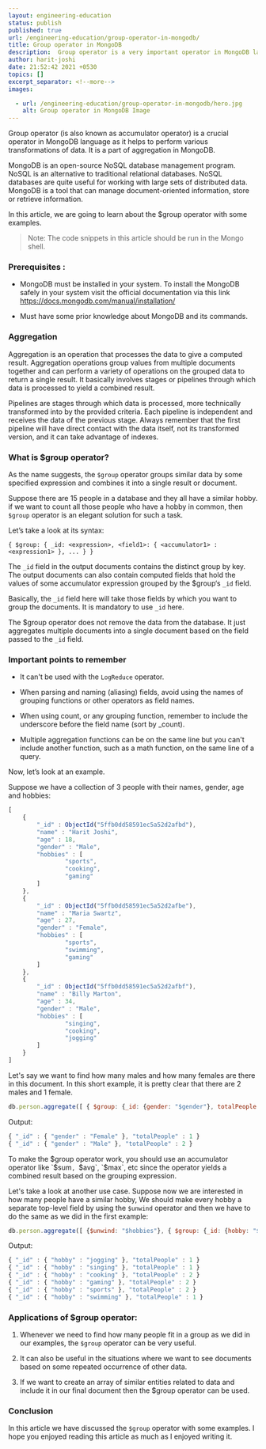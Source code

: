 ```yaml
---
layout: engineering-education
status: publish
published: true
url: /engineering-education/group-operator-in-mongodb/
title: Group operator in MongoDB
description:  Group operator is a very important operator in MongoDB language and it is a part of aggregation in MongoDB so this article will cover $group operator, its applications along with examples.
author: harit-joshi
date: 21:52:42 2021 +0530
topics: []
excerpt_separator: <!--more-->
images:

  - url: /engineering-education/group-operator-in-mongodb/hero.jpg
    alt: Group operator in MongoDB Image
---
```

Group operator (is also known as accumulator operator) is a crucial operator in MongoDB language as it helps to perform various transformations of data. It is a part of aggregation in MongoDB.
<!--more-->

MongoDB is an open-source NoSQL database management program. NoSQL is an alternative to traditional relational databases. NoSQL databases are quite useful for working with large sets of distributed data. MongoDB is a tool that can manage document-oriented information, store or retrieve information.

In this article, we are going to learn about the $group operator with some examples. 

> Note: The code snippets in this article should be run in the Mongo shell.

### Prerequisites :

- MongoDB must be installed in your system. To install the MongoDB safely in your system visit the official documentation via this link
https://docs.mongodb.com/manual/installation/

- Must have some prior knowledge about MongoDB and its commands.

### Aggregation

Aggregation is an operation that processes the data to give a computed result. Aggregation operations group values from multiple documents together and can perform a variety of operations on the grouped data to return a single result. It basically involves stages or pipelines through which data is processed to yield a combined result. 

Pipelines are stages through which data is processed, more technically transformed into by the provided criteria. Each pipeline is independent and receives the data of the previous stage. Always remember that the first pipeline will have direct contact with the data itself, not its transformed version, and it can take advantage of indexes.

### What is $group operator?

As the name suggests, the `$group` operator groups similar data by some specified expression and combines it into a single result or document.

Suppose there are 15 people in a database and they all have a similar hobby. if we want to count all those people who have a hobby in common, then `$group` operator is an elegant solution for such a task.

Let’s take a look at its syntax:

`{ $group: { _id: <expression>, <field1>: { <accumulator1> : <expression1> }, ... } }`

The `_id` field in the output documents contains the distinct group by key. The output documents can also contain computed fields that hold the values of some accumulator expression grouped by the $group‘s `_id` field.

Basically, the `_id` field here will take those fields by which you want to group the documents. It is mandatory to use `_id` here.

The $group operator does not remove the data from the database. It just aggregates multiple documents into a single document based on the field passed to the `_id` field.

### Important points to remember

- It can't be used with the `LogReduce` operator.

- When parsing and naming (aliasing) fields, avoid using the names of grouping functions or other operators as field names.

- When using count, or any grouping function, remember to include the underscore before the field name (sort by _count).

- Multiple aggregation functions can be on the same line but you can't include another function, such as a math function, on the same line of a query.

Now, let’s look at an example.

Suppose we have a collection of 3 people with their names, gender, age and hobbies:

```JavaScript
[
    {
        "_id" : ObjectId("5ffb0dd58591ec5a52d2afbd"),
        "name" : "Harit Joshi",
        "age" : 18,
        "gender" : "Male",
        "hobbies" : [
                "sports",
                "cooking",
                "gaming"
        ]
    },
    {
        "_id" : ObjectId("5ffb0dd58591ec5a52d2afbe"),
        "name" : "Maria Swartz",
        "age" : 27,
        "gender" : "Female",
        "hobbies" : [
                "sports",
                "swimming",
                "gaming"
        ]
    },
    {
        "_id" : ObjectId("5ffb0dd58591ec5a52d2afbf"),
        "name" : "Billy Marton",
        "age" : 34,
        "gender" : "Male",
        "hobbies" : [
                "singing",
                "cooking",
                "jogging"
        ]
    }
]
```

Let's say we want to find how many males and how many females are there in this document. In this short example, it is pretty clear that there are 2 males and 1 female.

```js
db.person.aggregate([ { $group: {_id: {gender: "$gender"}, totalPeople: {$sum: 1}} } ]).pretty()
```

Output:

```JavaScript
{ "_id" : { "gender" : "Female" }, "totalPeople" : 1 }
{ "_id" : { "gender" : "Male" }, "totalPeople" : 2 }
```

To make the $group operator work, you should use an accumulator operator like `$sum`, `$avg`, `$max`, etc since the operator yields a combined result based on the grouping expression.

Let's take a look at another use case. Suppose now we are interested in how many people have a similar hobby, We should make every hobby a separate top-level field by using the `$unwind` operator and then we have to do the same as we did in the first example:

```JavaScript
db.person.aggregate([ {$unwind: "$hobbies"}, { $group: {_id: {hobby: "$hobbies"}, totalPeople: {$sum: 1}} } ]).pretty() 
```

Output:

```JavaScript
{ "_id" : { "hobby" : "jogging" }, "totalPeople" : 1 }
{ "_id" : { "hobby" : "singing" }, "totalPeople" : 1 }
{ "_id" : { "hobby" : "cooking" }, "totalPeople" : 2 }
{ "_id" : { "hobby" : "gaming" }, "totalPeople" : 2 }
{ "_id" : { "hobby" : "sports" }, "totalPeople" : 2 }
{ "_id" : { "hobby" : "swimming" }, "totalPeople" : 1 }
```
### Applications of $group operator:

1.  Whenever we need to find how many people fit in a group as we did in our examples, the `$group` operator can be very useful.

2.  It can also be useful in the situations where we want to see documents based on some repeated occurrence of other data.

3.  If we want to create an array of similar entities related to data and include it in our final document then the $group operator can be used.

### Conclusion

In this article we have discussed the `$group` operator with some examples. I hope you enjoyed reading this article as much as I enjoyed writing it.

